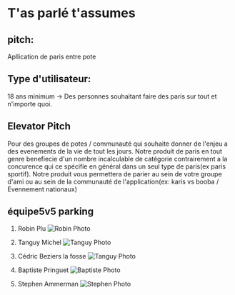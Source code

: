 # T'as parlé t'assumes

## pitch:

Apllication de paris entre pote 



## Type d'utilisateur:

18 ans minimum 
-> Des personnes souhaitant faire des paris sur tout et n'importe quoi.

## Elevator Pitch

Pour des groupes de potes / communauté qui souhaite donner de l'enjeu a des evenements de la vie de tout les jours. Notre produit de paris  en tout genre benefiecie d'un nombre incalculable de catégorie contrairement a la concurence qui ce spécifie en général dans un seul type de paris(ex paris sportif). Notre produit vous permettera de parier au sein de votre groupe d'ami ou au sein de la communauté de l'application(ex: karis vs booba / Evennement nationaux)

## équipe5v5 parking

1. Robin Plu ![Robin Photo](https://scontent-cdt1-1.xx.fbcdn.net/v/t1.0-1/p160x160/39040868_1861203097259454_2259088953007144960_n.jpg?_nc_cat=104&_nc_ht=scontent-cdt1-1.xx&oh=a0671e9c19191eceacb238a594b10daf&oe=5D3E2E29 "Robin Photo")

2. Tanguy Michel ![Tanguy Photo](https://scontent-cdt1-1.xx.fbcdn.net/v/t1.0-1/p160x160/51975467_2049870681756958_8531330957246988288_n.jpg?_nc_cat=109&_nc_ht=scontent-cdt1-1.xx&oh=9fd319ef8abe047561fc907f5b450a9c&oe=5D46ED36 "Tanguy Photo")

3. Cédric Beziers la fosse ![Tanguy Photo](https://scontent-cdt1-1.xx.fbcdn.net/v/t1.0-1/p160x160/43580101_2324279130933904_6536566918839533568_n.jpg?_nc_cat=111&_nc_ht=scontent-cdt1-1.xx&oh=13626662fa8af1d8c9e651c6083cc45f&oe=5D3FA513 "Cédric Beziers")

4. Baptiste Pringuet ![Baptiste Photo](https://scontent-cdt1-1.xx.fbcdn.net/v/t1.0-1/p160x160/49666996_2426305540744085_6971033887673679872_n.jpg?_nc_cat=101&_nc_ht=scontent-cdt1-1.xx&oh=fa3b1e7a197dc904e7e5ba022f442686&oe=5D3519BA "Baptiste Photo")

5. Stephen Ammerman ![Stephen Photo](https://scontent-cdt1-1.xx.fbcdn.net/v/t1.0-1/c15.0.160.160a/p160x160/20620910_1656894491021429_1167551096846824238_n.jpg?_nc_cat=106&_nc_ht=scontent-cdt1-1.xx&oh=8271357cc51a1835d6f3df4431c8c660&oe=5D43BAD5 "Stephen Photo")
